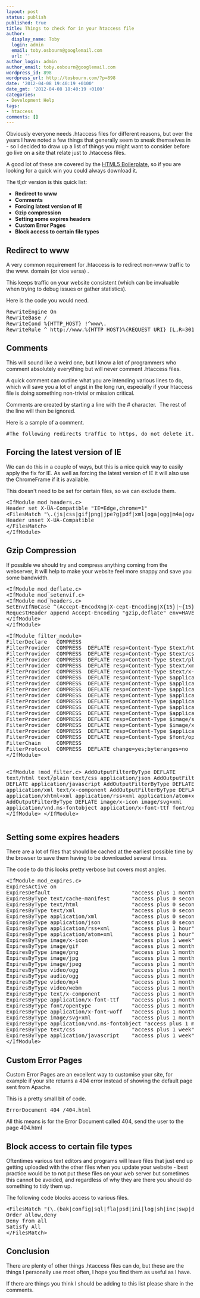 ```yaml
---
layout: post
status: publish
published: true
title: Things to check for in your htaccess file
author:
  display_name: Toby
  login: admin
  email: toby.osbourn@googlemail.com
  url: ''
author_login: admin
author_email: toby.osbourn@googlemail.com
wordpress_id: 898
wordpress_url: http://tosbourn.com/?p=898
date: '2012-04-08 19:40:19 +0100'
date_gmt: '2012-04-08 18:40:19 +0100'
categories:
- Development Help
tags:
- htaccess
comments: []
---
```

<p>Obviously everyone needs .htaccess files for different reasons, but over the years I have noted a few things that generally seem to sneak themselves in - so I decided to draw up a list of things you might want to consider before go live on a site that relate just to .htaccess files.</p>
<p>A good lot of these are covered by the <a href="http://html5boilerplate.com/">HTML5 Boilerplate</a>, so if you are looking for a quick win you could always download it.</p>
<p>The tl;dr version is this quick list:</p>
<ul>
<li><strong>Redirect to www</strong></li>
<li><strong>Comments</strong></li>
<li><strong>Forcing latest version of IE</strong></li>
<li><strong>Gzip compression</strong></li>
<li><strong>Setting some expires headers</strong></li>
<li><strong>Custom Error Pages</strong></li>
<li><strong>Block access to certain file types</strong></li>
</ul>
<h2>Redirect to www</h2>
<p>A very common requirement for .htaccess is to redirect non-www traffic to the www. domain (or vice versa) .</p>
<p>This keeps traffic on your website consistent (which can be invaluable when trying to debug issues or gather statistics).</p>
<p>Here is the code you would need.</p>
<pre>RewriteEngine On
RewriteBase /
RewriteCond %{HTTP_HOST} !^www\.
RewriteRule ^ http://www.%{HTTP_HOST}%{REQUEST_URI} [L,R=301]</pre>
<h2>Comments</h2>
<p>This will sound like a weird one, but I know a lot of programmers who comment absolutely everything but will never comment .htaccess files.</p>
<p>A quick comment can outline what you are intending various lines to do, which will save you a lot of angst in the long run, especially if your htaccess file is doing something non-trivial or mission critical.</p>
<p>Comments are created by starting a line with the # character.  The rest of the line will then be ignored.</p>
<p>Here is a sample of a comment.</p>
<pre>#The following redirects traffic to https, do not delete it.</pre>
<h2>Forcing the latest version of IE</h2>
<p>We can do this in a couple of ways, but this is a nice quick way to easily apply the fix for IE. As well as forcing the latest version of IE it will also use the ChromeFrame if it is available.</p>
<p>This doesn't need to be set for certain files, so we can exclude them.</p>
<pre>&lt;IfModule mod_headers.c&gt;
Header set X-UA-Compatible "IE=Edge,chrome=1"
&lt;FilesMatch "\.(js|css|gif|png|jpe?g|pdf|xml|oga|ogg|m4a|ogv|mp4|m4v|webm|svg|svgz|eot|ttf|otf|woff|ico|webp|appcache|manifest|htc|crx|oex|xpi|safariextz|vcf)$" &gt;
Header unset X-UA-Compatible
&lt;/FilesMatch&gt;
&lt;/IfModule&gt;</pre>
<h2>Gzip Compression</h2>
<p>If possible we should try and compress anything coming from the webserver, it will help to make your website feel more snappy and save you some bandwidth.</p>
<pre>&lt;IfModule mod_deflate.c&gt;
&lt;IfModule mod_setenvif.c&gt;
&lt;IfModule mod_headers.c&gt;
SetEnvIfNoCase ^(Accept-EncodXng|X-cept-Encoding|X{15}|~{15}|-{15})$ ^((gzip|deflate)\s*,?\s*)+|[X~-]{4,13}$ HAVE_Accept-Encoding
RequestHeader append Accept-Encoding "gzip,deflate" env=HAVE_Accept-Encoding
&lt;/IfModule&gt;
&lt;/IfModule&gt;</pre>
<pre>&lt;IfModule filter_module&gt;
FilterDeclare   COMPRESS
FilterProvider  COMPRESS  DEFLATE resp=Content-Type $text/html
FilterProvider  COMPRESS  DEFLATE resp=Content-Type $text/css
FilterProvider  COMPRESS  DEFLATE resp=Content-Type $text/plain
FilterProvider  COMPRESS  DEFLATE resp=Content-Type $text/xml
FilterProvider  COMPRESS  DEFLATE resp=Content-Type $text/x-component
FilterProvider  COMPRESS  DEFLATE resp=Content-Type $application/javascript
FilterProvider  COMPRESS  DEFLATE resp=Content-Type $application/json
FilterProvider  COMPRESS  DEFLATE resp=Content-Type $application/xml
FilterProvider  COMPRESS  DEFLATE resp=Content-Type $application/xhtml+xml
FilterProvider  COMPRESS  DEFLATE resp=Content-Type $application/rss+xml
FilterProvider  COMPRESS  DEFLATE resp=Content-Type $application/atom+xml
FilterProvider  COMPRESS  DEFLATE resp=Content-Type $application/vnd.ms-fontobject
FilterProvider  COMPRESS  DEFLATE resp=Content-Type $image/svg+xml
FilterProvider  COMPRESS  DEFLATE resp=Content-Type $image/x-icon
FilterProvider  COMPRESS  DEFLATE resp=Content-Type $application/x-font-ttf
FilterProvider  COMPRESS  DEFLATE resp=Content-Type $font/opentype
FilterChain     COMPRESS
FilterProtocol  COMPRESS  DEFLATE change=yes;byteranges=no
&lt;/IfModule&gt;

&lt;IfModule !mod_filter.c&gt;
AddOutputFilterByType DEFLATE text/html text/plain text/css application/json
AddOutputFilterByType DEFLATE application/javascript
AddOutputFilterByType DEFLATE text/xml application/xml text/x-component
AddOutputFilterByType DEFLATE application/xhtml+xml application/rss+xml application/atom+xml
AddOutputFilterByType DEFLATE image/x-icon image/svg+xml application/vnd.ms-fontobject application/x-font-ttf font/opentype
&lt;/IfModule&gt;
&lt;/IfModule&gt;</pre>
<h2>Setting some expires headers</h2>
<p>There are a lot of files that should be cached at the earliest possible time by the browser to save them having to be downloaded several times.</p>
<p>The code to do this looks pretty verbose but covers most angles.</p>
<pre>&lt;IfModule mod_expires.c&gt;
ExpiresActive on
ExpiresDefault                          "access plus 1 month"
ExpiresByType text/cache-manifest       "access plus 0 seconds"
ExpiresByType text/html                 "access plus 0 seconds"
ExpiresByType text/xml                  "access plus 0 seconds"
ExpiresByType application/xml           "access plus 0 seconds"
ExpiresByType application/json          "access plus 0 seconds"
ExpiresByType application/rss+xml       "access plus 1 hour"
ExpiresByType application/atom+xml      "access plus 1 hour"
ExpiresByType image/x-icon              "access plus 1 week"
ExpiresByType image/gif                 "access plus 1 month"
ExpiresByType image/png                 "access plus 1 month"
ExpiresByType image/jpg                 "access plus 1 month"
ExpiresByType image/jpeg                "access plus 1 month"
ExpiresByType video/ogg                 "access plus 1 month"
ExpiresByType audio/ogg                 "access plus 1 month"
ExpiresByType video/mp4                 "access plus 1 month"
ExpiresByType video/webm                "access plus 1 month"
ExpiresByType text/x-component          "access plus 1 month"
ExpiresByType application/x-font-ttf    "access plus 1 month"
ExpiresByType font/opentype             "access plus 1 month"
ExpiresByType application/x-font-woff   "access plus 1 month"
ExpiresByType image/svg+xml             "access plus 1 month"
ExpiresByType application/vnd.ms-fontobject "access plus 1 month"
ExpiresByType text/css                  "access plus 1 week"
ExpiresByType application/javascript    "access plus 1 week"
&lt;/IfModule&gt;</pre>
<h2>Custom Error Pages</h2>
<p>Custom Error Pages are an excellent way to customise your site, for example if your site returns a 404 error instead of showing the default page sent from Apache.</p>
<p>This is a pretty small bit of code.</p>
<pre>ErrorDocument 404 /404.html</pre>
<p>All this means is for the Error Document called 404, send the user to the page 404.html</p>
<h2>Block access to certain file types</h2>
<p>Oftentimes various text editors and programs will leave files that just end up getting uploaded with the other files when you update your website - best practice would be to not put these files on your web server but sometimes this cannot be avoided, and regardless of why they are there you should do something to tidy them up.</p>
<p>The following code blocks access to various files.</p>
<pre>&lt;FilesMatch "(\.(bak|config|sql|fla|psd|ini|log|sh|inc|swp|dist)|~)$"&gt;
Order allow,deny
Deny from all
Satisfy All
&lt;/FilesMatch&gt;</pre>
<h2>Conclusion</h2>
<p>There are plenty of other things .htaccess files can do, but these are the things I personally use most often, I hope you find them as useful as I have.</p>
<p>If there are things you think I should be adding to this list please share in the comments.</p>
